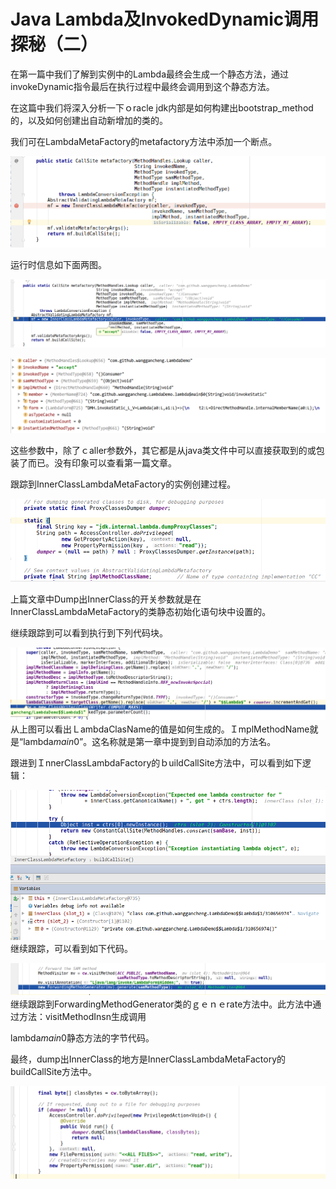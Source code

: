 # Java Lambda及InvokedDynamic调用探秘（二）

在第一篇中我们了解到实例中的Lambda最终会生成一个静态方法，通过invokeDynamic指令最后在执行过程中最终会调用到这个静态方法。

在这篇中我们将深入分析一下ｏracle jdk内部是如何构建出bootstrap\_method的，以及如何创建出自动新增加的类的。

我们可在LambdaMetaFactory的metafactory方法中添加一个断点。

![](/assets/metafactory断点.png)

运行时信息如下面两图。

![](/assets/metafactory运行参数信息.png)

![](/assets/metafactory执行时参数信息2.png)

这些参数中，除了ｃaller参数外，其它都是从java类文件中可以直接获取到的或包装了而已。没有印象可以查看第一篇文章。

跟踪到InnerClassLambdaMetaFactory的实例创建过程。

![](/assets/InnerClassMetaFactorystaticinit.png)

上篇文章中Dump出InnerClass的开关参数就是在InnerClassLambdaMetaFactory的类静态初始化语句块中设置的。

继续跟踪到可以看到执行到下列代码块。

![](/assets/lambdaClassName.png)　　从上图可以看出ＬambdaClasName的值是如何生成的。ＩmplMethodName就是“lambda$main$0”。这名称就是第一章中提到到自动添加的方法名。

跟进到ＩnnerClassLambdaFactory的ｂuildCallSite方法中，可以看到如下逻辑：

![](/assets/Constructor.png)继续跟踪，可以看到如下代码。

![](/assets/sambuildview.png)　　继续跟踪到ForwardingMethodGenerator类的ｇｅｎｅrate方法中。此方法中通过方法：visitMethodInsn生成调用

lambda$main$0静态方法的字节代码。

最终，dump出InnerClass的地方是InnerClassLambdaMetaFactory的buildCallSite方法中。

![](/assets/dumpclass.png)



